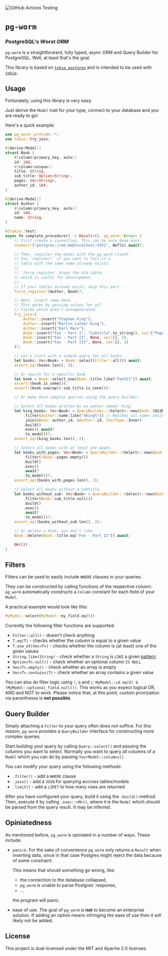 ![GitHub Actions Testing](https://github.com/Einliterflasche/pg-worm/actions/workflows/rust.yml/badge.svg)

# `pg-worm`
### *P*ost*g*reSQL's *W*orst *ORM*
`pg-worm` is a straightforward, fully typed, async ORM and Query Builder for PostgreSQL.
Well, at least that's the goal.

This library is based on [`tokio_postgres`](https://docs.rs/tokio-postgres/0.7.8/tokio_postgres/index.html) 
and is intended to be used with [`tokio`](https://tokio.rs/).

## Usage
Fortunately, using this library is very easy.

Just derive the `Model` trait for your type, connect to your database 
and you are ready to go!

Here's a quick example: 

```rust
use pg_worm::prelude::*;
use tokio::try_join;

#[derive(Model)]
struct Book {
    #[column(primary_key, auto)]
    id: i64,
    #[column(unique)]
    title: String,
    sub_title: Option<String>,
    pages: Vec<String>,
    author_id: i64,
}

#[derive(Model)]
struct Author {
    #[column(primary_key, auto)]
    id: i64,
    name: String,
}

#[tokio::test]
async fn complete_procedure() -> Result<(), pg_worm::Error> {
    // First create a connection. This can be only done once.
    connect!("postgres://me:me@localhost:5432", NoTls).await?;

    // Then, register the model with the pg_worm client.
    // Use `register!` if you want to fail if a
    // table with the same name already exists.
    //
    // `force_register` drops the old table,
    // which is useful for development.
    //
    // If your tables already exist, skip this part.
    force_register!(Author, Book)?;

    // Next, insert some data.
    // This works by passing values for all
    // fields which aren't autogenerated.
    try_join!(
        Author::insert("Stephen King"),
        Author::insert("Martin Luther King"),
        Author::insert("Karl Marx"),
        Book::insert("Foo - Part I", "Subtitle".to_string(), vec!["Page 1".to_string()], 1),
        Book::insert("Foo - Part II", None, vec![], 2),
        Book::insert("Foo - Part III", None, vec![], 3)
    )?;

    // Let's start with a simple query for all books.
    let books: Vec<Book> = Book::select(Filter::all()).await;
    assert_eq!(books.len(), 3);

    // Or search for a specific book
    let book = Book::select_one(Book::title.like("Foo%II")).await;
    assert!(book.is_some());
    assert!(book.unwrap().sub_title.is_none());

    // Or make more complex queries using the query builder:

    // Select all books written by an author named `King`
    let king_books: Vec<Book> = QueryBuilder::<Select>::new(Book::COLUMNS)
        .filter(Author::name.like("%King%")) // Matches all names which include `King`
        .join(&Book::author_id, &Author::id, JoinType::Inner)
        .build()
        .exec().await?
        .to_model()?;
    assert_eq!(king_books.len(), 2);

    // Select all books with at least one pages.
    let books_with_pages: Vec<Book> = QueryBuilder::<Select>::new(Book::COLUMNS)
        .filter(!Book::pages.empty())
        .build()
        .exec()
        .await?
        .to_model()?;
    assert_eq!(books_with_pages.len(), 1);

    // Select all books without a subtitle.
    let books_without_sub: Vec<Book> = QueryBuilder::<Select>::new(Book::COLUMNS)
        .filter(Book::sub_title.null())
        .build()
        .exec()
        .await?
        .to_model()?;
    assert_eq!(books_without_sub.len(), 2);

    // Or delete a book, you don't like
    Book::delete(Book::title.eq("Foo - Part II")).await;

    Ok(())
}
```

## Filters
Filters can be used to easily include `WHERE` clauses in your queries. 

They can be constructed by calling functions of the respective column. 
`pg_worm` automatically constructs a `Column` constant for each field 
of your `Model`. 

A practical example would look like this:

```rust
MyModel::select(MyModel::my_field.eq(5))
```

Currently the following filter functions are supported:

 * `Filter::all()` - doesn't check anything
 * `T.eq(T)` - checks whether the column is equal to a given value
 * `T.one_of(Vec<T>)` - checks whether the column is (at least) one of the given values
 * `String.like(String)` - check whether a `String` is `LIKE` a given [pattern](https://www.postgresql.org/docs/current/functions-matching.html)
 * `Option<T>.null()` - check whether an optional column `IS NULL`
 * `Vec<T>.empty()` - check whether an array is empty
 * `Vec<T>.contains(T)` - check whether an array contains a given value
 
You can also do filter logic using `!`, `&` and `|`: `MyModel::id.eq(5) & !MyModel::optional_field.null())`.
This works as you expect logical OR, AND and NOT to work.
Please notice that, at this point, custom priorization via parantheses 
is **not possible**.

## Query Builder
Simply attaching a `Filter` to your query often does not suffice. 
For this reason, `pg-worm` provides a `QueryBuilder` interface for
constructing more complex queries. 

Start building your query by calling `Query::select()` and passing 
the columns you want to select. 
Normally you want to query all columns of a `Model` which you can do by passing 
`YourModel::columns()`.

You can modify your query using the following methods:

 * `.filter()` - add a `WHERE` clause
 * `.join()` - add a `JOIN` for querying accross tables/models
 * `.limit()` - add a `LIMIT` to how many rows are returned

After you have configured your query, build it using the `.build()` method.
Then, execute it by calling `.exec::<M>()`, where `M` is the `Model` which
should be parsed from the query result. It may be inferred.

## Opiniatedness
As mentioned before, `pg_worm` is opiniated in a number of ways. 
These include:

 * `panic`s. For the sake of convenience `pg_worm` only returns a  `Result` when 
   inserting data, since in that case Postgres might reject the data because of
   some constraint. 

   This means that should something go wrong, like:
    - the connection to the database collapsed,
    - `pg_worm` is unable to parse Postgres' response,
    - ...
   
   the program will panic.
 * ease of use. The goal of `pg_worm` is **not** to become an enterprise solution.
   If adding an option means infringing the ease of use then it will likely
   not be added.

## License
This project is dual-licensed under the MIT and Apache 2.0 licenses.
